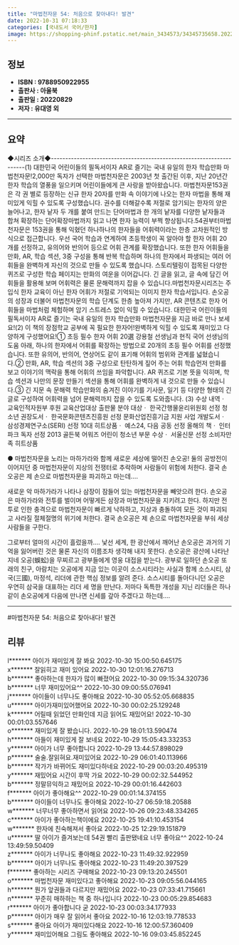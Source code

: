 ```yaml
---
title: "마법천자문 54: 처음으로 찾아내다! 발견"
date: 2022-10-31 07:18:33
categories: [국내도서 국어/한자]
image: https://shopping-phinf.pstatic.net/main_3434573/34345735658.20221019145332.jpg
---
```


## **정보**

- **ISBN : 9788950922955**
- **출판사 : 아울북**
- **출판일 : 20220829**
- **저자 : 유대영 외**

------



## **요약**

◆시리즈 소개◆---------------------------------------------------------------------(1) 대한민국 어린이들의 필독서이자 AR로 즐기는 국내 유일의 한자 학습만화 마법천자문!2,000만 독자가 선택한 마법천자문은 2003년 첫 출간된 이후, 지난 20년간 한자 학습의 열풍을 일으키며 어린이들에게 큰 사랑을 받아왔습니다. 마법천자문153권은 각 권 별로 등장하는 신규 한자 20자를 만화 속 이야기에 나오는 한자 마법을 통해 재미있게 익힐 수 있도록 구성했습니다. 권수를 더해갈수록 저절로 암기되는 한자의 양은 늘어나고, 한자 낱자 두 개를 붙여 만드는 단어마법과 한 개의 낱자를 다양한 낱자들과 합쳐 확장하는 단어확장마법까지 읽고 나면 한자 능력이 부쩍 향상됩니다.54권부터마법천자문은 153권을 통해 익혔던 하나하나의 한자들을 어휘력이라는 한층 고차원적인 방식으로 접근합니다. 우선 국어 학습과 연계하여 초등학생이 꼭 알아야 할 한자 어휘 20개를 선정하고, 유의어와 반의어 등으로 어휘 관계를 확장했습니다. 또한 한자 어휘들을 만화, AR, 학습 섹션, 3중 구성을 통해 반복 학습하며 하나의 한자에서 파생되는 여러 어휘들을 완벽하게 자신의 것으로 만들 수 있도록 했습니다. 스토리텔링이 접목된 다양한 퀴즈로 구성한 학습 페이지는 만화의 여운을 이어갑니다. 긴 글을 읽고, 글 속에 담긴 어휘들을 활용해 보며 어휘력은 물론 문해력까지 잡을 수 있습니다.마법천자문시리즈는 주입식 한자 교육이 아닌 한자 어휘가 저절로 기억되는 이미지 한자 학습서입니다. 손오공의 성장과 더불어 마법천자문의 학습 단계도 한층 높아져 가지만, AR 콘텐츠로 한자 어휘들을 마법처럼 체험하며 암기 스트레스 없이 익힐 수 있습니다. 대한민국 어린이들의 필독서이자 AR로 즐기는 국내 유일의 한자 학습만화 마법천자문을 지금 바로 만나 보세요!(2) 이 책의 장점학교 공부에 꼭 필요한 한자어!완벽하게 익힐 수 있도록 재미있고 다양하게 구성했어요!① 초등 필수 한자 어휘 20選 강용철 선생님과 현직 국어 선생님의 도움 아래, 하나의 한자에서 어휘를 확장하는 방법으로 20개의 초등 필수 어휘를 선정했습니다. 또한 유의어, 반의어, 연상어도 같이 표기해 어휘의 범위와 관계를 넓혔습니다.② 만화, AR, 학습 섹션의 3중 구성으로 탄탄하게 짚어 주는 어휘 학습먼저 만화를 보고 이야기의 맥락을 통해 어휘의 쓰임을 파악합니다. AR 퀴즈로 기본 뜻을 익히며, 학습 섹션과 나만의 문장 만들기 섹션을 통해 어휘를 완벽하게 내 것으로 만들 수 있습니다.③ 긴 지문 속 문해력 학습만화의 숨겨진 이야기를 기사문, 일기 등 다양한 형태의 긴 글로 구성하여 어휘력을 넘어 문해력까지 잡을 수 있도록 도와줍니다.  (3) 수상 내역ㆍ 교육인적자원부 후원 교육산업대상 출판물 분야 대상ㆍ 한국간행물윤리위원회 선정 청소년 권장도서ㆍ 한국문화콘텐츠진흥원 선정 문화산업진흥기금 지원 사업 개발도서ㆍ 삼성경제연구소(SERI) 선정 10대 히트상품ㆍ 예스24, 다음 공동 선정 올해의 책ㆍ 인터파크 독자 선정 2013 골든북 어워즈 어린이 청소년 부문 수상ㆍ 서울신문 선정 소비자만족 히트상품

● 마법천자문을 노리는 마하가라와 함께 새로운 세상에 떨어진 손오공!
둘의 공방전이 이어지던 중 마법천자문이
지상의 전쟁터로 추락하며 사람들이 위험에 처한다.
결국 손오공은 제 손으로 마법천자문을 파괴하고 마는데….

새로운 악 마하가라가 나타나 삼장이 잠들어 있는 마법천자문을 빼앗으려 한다. 손오공은 마하가라와 전투를 벌이며 어떻게든 삼장과 마법천자문을 지키려고 한다. 하지만 전투로 인한 충격으로 마법천자문이 빠르게 낙하하고, 지상과 충돌하여 모든 것이 파괴되고 사라질 절체절명의 위기에 처한다. 결국 손오공은 제 손으로 마법천자문을 부숴 세상 사람들을 구한다. 

그로부터 얼마의 시간이 흘렀을까…. 낯선 세계, 한 광산에서 깨어난 손오공은 과거의 기억을 잃어버린 것은 물론 자신의 이름조차 생각해 내지 못한다. 손오공은 광산에 나타난 지네 오공(蜈蚣)을 무찌르고 광부들에게 영웅 대접을 받는다. 광부로 일하던 손오공 또래의 친구, 아람치는 오공에게 지금 있는 이곳이 소스시티라는 사실과 함께 소스시티, 삼국(三國), 마정석, 리더에 관한 핵심 정보를 알려 준다. 소스시티를 돌아다니던 오공은 우연히 삼국을 대표하는 리더 세 명을 만난다. 저마다 독특한 개성을 지닌 리더들은 하나같이 손오공에게 다음에 만나면 신세를 갚아 주겠다고 하는데….



------

#마법천자문 54: 처음으로 찾아내다! 발견


## **리뷰** 

  l******* 아이가 재미있게 잘 봐요 2022-10-30 15:00:50.645175 <br/>  x******* 잘읽히고 재미 있어요 2022-10-30 12:01:16.276713 <br/>  b******* 좋아하는데  한자가 많이 빠졌어요 2022-10-30 09:15:34.320736 <br/>  b******* 너무 재미있어요^^ 2022-10-30 09:00:55.076941 <br/>  j******* 아이들이 너무나도 좋아해요  2022-10-30 05:52:05.668835 <br/>  u******* 아이가재미있어했어요 2022-10-30 00:02:25.129248 <br/>  k******* 어릴때 읽었던 만화인데 지금 읽어도 재밌어요! 2022-10-30 00:01:03.557646 <br/>  o******* 재미있게 잘 봤습니다. 2022-10-29 18:01:13.590474 <br/>  h******* 아들이 재미있게 잘 보네요 2022-10-29 15:05:43.332353 <br/>  y******* 아이가 너무 좋아합니다 2022-10-29 13:44:57.898029 <br/>  p******* 술술.잘읽혀요.재미있어요 2022-10-29 06:01:40.113966 <br/>  b******* 작가가 바뀌어도 재미있다하네요 2022-10-29 00:03:20.495319 <br/>  y******* 재밌어요 시간이 후딱 가요 2022-10-29 00:02:32.544952 <br/>  b******* 정말뮤익하고 재밌어요 2022-10-29 00:01:16.442603 <br/>  f******* 아이가 좋아해요^^ 2022-10-29 00:01:14.374155 <br/>  b******* 아이들이 너무나도 좋아해요  2022-10-27 06:59:18.20588 <br/>  w******* 너무너무 좋아하면서 읽어요 2022-10-26 09:23:48.334265 <br/>  c******* 아이가 좋아하는책이에요  2022-10-25 19:41:10.453154 <br/>  w******* 한자에 친숙해져서 좋아요 2022-10-25 12:29:19.151879 <br/>  u******* 딸 아이가 즐겨보는데 
54권 빨리 출판됐네요
너무 좋아요^^ 2022-10-24 13:49:59.50409 <br/>  z******* 아이가 너무나도 좋아해요 2022-10-23 11:49:32.922959 <br/>  b******* 아이가 너무나도 좋아해요 2022-10-23 11:49:20.397529 <br/>  f******* 좋아하는 시리즈 구매해요 2022-10-23 09:13:20.245501 <br/>  o******* 마법천자문 재미있다고 좋아해요 2022-10-23 09:05:56.044165 <br/>  h******* 뭔가 앞권들과 다르지만 재밌어요 2022-10-23 07:33:41.715661 <br/>  n******* 꾸준히 매하하는 책 중 하나입니다 2022-10-23 00:05:29.854683 <br/>  r******* 아이가 좋아합니다 굳 2022-10-23 00:03:34.177933 <br/>  p******* 아이가 매우 잘 읽어서 좋아요 2022-10-16 12:03:19.778533 <br/>  s******* 좋아요 아이가 재미있다해요 2022-10-16 12:00:57.360409 <br/>  y******* 재미있어해요 그림도 좋아해요 2022-10-16 09:03:45.852245 <br/>